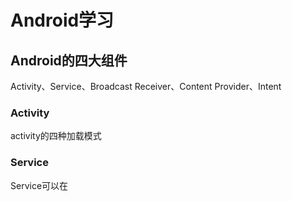# Android学习

## Android的四大组件

Activity、Service、Broadcast Receiver、Content Provider、Intent

### Activity

activity的四种加载模式

### Service

Service可以在
